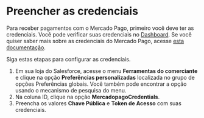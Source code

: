 # Preencher as credenciais

Para receber pagamentos com o Mercado Pago, primeiro você deve ter as credenciais. Você pode verificar suas credenciais no [Dashboard](/developers/panel). Se você quiser saber mais sobre as credenciais do Mercado Pago, acesse [esta documentação](/developers/es/docs/salesforce/additional-content/credentials).

Siga estas etapas para configurar as credenciais.

1. Em sua loja do Salesforce, acesse o menu **Ferramentas do comerciante** e clique na opção **Preferências personalizadas** localizada no grupo de opções Preferências globais. Você também pode encontrar a opção usando o mecanismo de pesquisa do menu.
2. Na coluna ID, clique na opção **MercadopagoCredentials**.
3. Preencha os valores **Chave Pública** e **Token de Acesso** com suas credenciais.